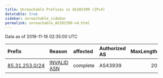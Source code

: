```yaml
---
title: Unreachable Prefixes in AS202399 (IPv4)
datatable: true
sidebar: unreachable_sidebar
permalink: unreachable_AS202399-v4.html
---
```


Data as of 2018-11-16 02:35:00 UTC


<div class="datatable-begin"></div>

| Prefix                                                 | Reason                                                                                                 | affected   | Authorized AS   |   MaxLength | Anchor                                         |   unreachable /24s |
|:-------------------------------------------------------|:-------------------------------------------------------------------------------------------------------|:-----------|:----------------|------------:|:-----------------------------------------------|-------------------:|
| [85.31.253.0/24](https://stat.ripe.net/85.31.253.0/24) | [INVALID ASN](https://rpki-validator.ripe.net/announcement-preview?asn=AS202399&prefix=85.31.253.0/24) | complete   | AS43939         |          20 | [RIPE](unreachable_RIPE_NCC_RPKI_Root-v4.html) |                  1 |

<div class="datatable-end"></div>